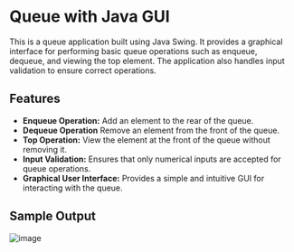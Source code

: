 # Queue with Java GUI

This is a queue application built using Java Swing. It provides a graphical interface for performing basic queue operations such as enqueue, dequeue, and viewing the top element. The application also handles input validation to ensure correct operations.

## Features
- __Enqueue Operation:__ Add an element to the rear of the queue.
- __Dequeue Operation__ Remove an element from the front of the queue.
- __Top Operation:__ View the element at the front of the queue without removing it.
- __Input Validation:__ Ensures that only numerical inputs are accepted for queue operations.
- __Graphical User Interface:__ Provides a simple and intuitive GUI for interacting with the queue.

## Sample Output
![image](https://github.com/user-attachments/assets/0dfe803b-b456-4f30-910d-4e6d1ea5a8ab)
































